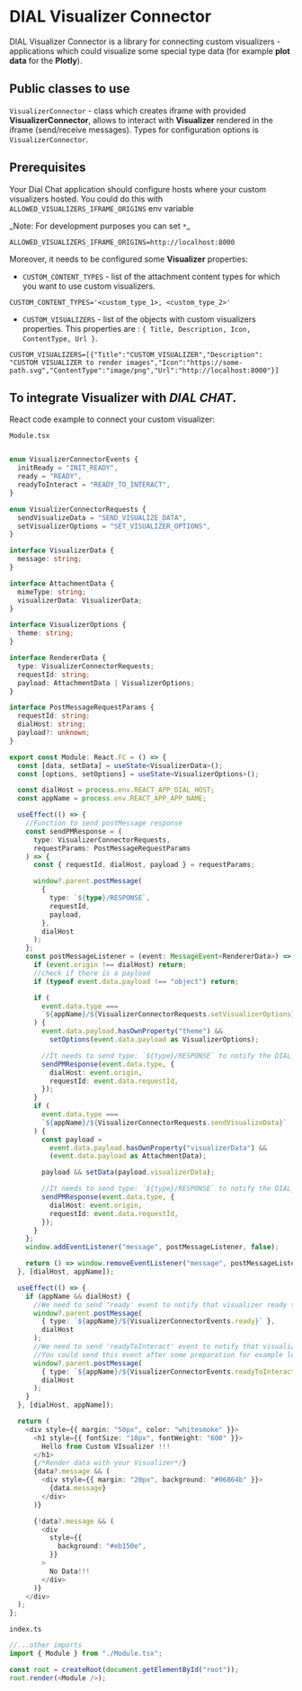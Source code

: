 # DIAL Visualizer Connector

DIAL Visualizer Connector is a library for connecting custom visualizers - applications which could visualize some special type data (for example **plot data** for the **Plotly**).

## Public classes to use

`VisualizerConnector` - class which creates iframe with provided **VisualizerConnector**, allows to interact with **Visualizer** rendered in the iframe (send/receive messages). Types for configuration options is `VisualizerConnector`.

## Prerequisites

Your Dial Chat application should configure hosts where your custom visualizers hosted. You could do this with `ALLOWED_VISUALIZERS_IFRAME_ORIGINS` env variable

\_Note: For development purposes you can set `*`\_

```
ALLOWED_VISUALIZERS_IFRAME_ORIGINS=http://localhost:8000
```

Moreover, it needs to be configured some **Visualizer** properties:

- `CUSTOM_CONTENT_TYPES` - list of the attachment content types for which you want to use custom visualizers.

```
CUSTOM_CONTENT_TYPES='<custom_type_1>, <custom_type_2>'
```

- `CUSTOM_VISUALIZERS` - list of the objects with custom visualizers properties. This properties are : `{ Title, Description, Icon, ContentType, Url }`.

```
CUSTOM_VISUALIZERS=[{"Title":"CUSTOM_VISUALIZER","Description": "CUSTOM VISUALIZER to render images","Icon":"https://some-path.svg","ContentType":"image/png","Url":"http://localhost:8000"}]

```

## To integrate **Visualizer** with _DIAL CHAT_.

React code example to connect your custom visualizer:

`Module.tsx`

```typescript

enum VisualizerConnectorEvents {
  initReady = "INIT_READY",
  ready = "READY",
  readyToInteract = "READY_TO_INTERACT",
}

enum VisualizerConnectorRequests {
  sendVisualizeData = "SEND_VISUALIZE_DATA",
  setVisualizerOptions = "SET_VISUALIZER_OPTIONS",
}

interface VisualizerData {
  message: string;
}

interface AttachmentData {
  mimeType: string;
  visualizerData: VisualizerData;
}

interface VisualizerOptions {
  theme: string;
}

interface RendererData {
  type: VisualizerConnectorRequests;
  requestId: string;
  payload: AttachmentData | VisualizerOptions;
}

interface PostMessageRequestParams {
  requestId: string;
  dialHost: string;
  payload?: unknown;
}

export const Module: React.FC = () => {
  const [data, setData] = useState<VisualizerData>();
  const [options, setOptions] = useState<VisualizerOptions>();

  const dialHost = process.env.REACT_APP_DIAL_HOST;
  const appName = process.env.REACT_APP_APP_NAME;

  useEffect(() => {
    //Function to send postMessage response
    const sendPMResponse = (
      type: VisualizerConnectorRequests,
      requestParams: PostMessageRequestParams
    ) => {
      const { requestId, dialHost, payload } = requestParams;

      window?.parent.postMessage(
        {
          type: `${type}/RESPONSE`,
          requestId,
          payload,
        },
        dialHost
      );
    };
    const postMessageListener = (event: MessageEvent<RendererData>) => {
      if (event.origin !== dialHost) return;
      //check if there is a payload
      if (typeof event.data.payload !== "object") return;

      if (
        event.data.type ===
        `${appName}/${VisualizerConnectorRequests.setVisualizerOptions}`
      ) {
        event.data.payload.hasOwnProperty("theme") &&
          setOptions(event.data.payload as VisualizerOptions);

        //It needs to send type: `${type}/RESPONSE` to notify the DIAL_CHAT data received
        sendPMResponse(event.data.type, {
          dialHost: event.origin,
          requestId: event.data.requestId,
        });
      }
      if (
        event.data.type ===
        `${appName}/${VisualizerConnectorRequests.sendVisualizeData}`
      ) {
        const payload =
          event.data.payload.hasOwnProperty("visualizerData") &&
          (event.data.payload as AttachmentData);

        payload && setData(payload.visualizerData);

        //It needs to send type: `${type}/RESPONSE` to notify the DIAL_CHAT data received
        sendPMResponse(event.data.type, {
          dialHost: event.origin,
          requestId: event.data.requestId,
        });
      }
    };
    window.addEventListener("message", postMessageListener, false);

    return () => window.removeEventListener("message", postMessageListener);
  }, [dialHost, appName]);

  useEffect(() => {
    if (appName && dialHost) {
      //We need to send 'ready' event to notify that visualizer ready to get options
      window?.parent.postMessage(
        { type: `${appName}/${VisualizerConnectorEvents.ready}` },
        dialHost
      );
      //We need to send 'readyToInteract' event to notify that visualizer ready to render data
      //You could send this event after some preparation for example log in
      window?.parent.postMessage(
        { type: `${appName}/${VisualizerConnectorEvents.readyToInteract}` },
        dialHost
      );
    }
  }, [dialHost, appName]);

  return (
    <div style={{ margin: "50px", color: "whitesmoke" }}>
      <h1 style={{ fontSize: "18px", fontWeight: "600" }}>
        Hello from Custom VIsualizer !!!
      </h1>
      {/*Render data with your Visualizer*/}
      {data?.message && (
        <div style={{ margin: "20px", background: "#06864b" }}>
          {data.message}
        </div>
      )}

      {!data?.message && (
        <div
          style={{
            background: "#eb150e",
          }}
        >
          No Data!!!
        </div>
      )}
    </div>
  );
};
```

`index.ts`

```typescript
//...other imports
import { Module } from "./Module.tsx";

const root = createRoot(document.getElementById("root"));
root.render(<Module />);

```

